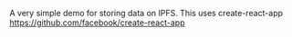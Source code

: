 A very simple demo for storing data on IPFS. This uses create-react-app https://github.com/facebook/create-react-app